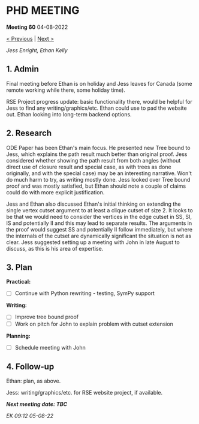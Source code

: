 # PHD MEETING

__Meeting 60__
04-08-2022

[< Previous]() | [Next >]()

_Jess Enright,_
_Ethan Kelly_


## 1. Admin

Final meeting before Ethan is on holiday and Jess leaves for Canada (some remote working while there, some holiday time).

RSE Project progress update: basic functionality there, would be helpful for Jess to find any writing/graphics/etc. Ethan could use to pad the website out. Ethan looking into long-term backend options.

## 2. Research

ODE Paper has been Ethan's main focus. He presented new Tree bound to Jess, which explains the path result much better than original proof. Jess considered whether showing the path result from both angles (without direct use of closure result and special case, as with trees as done originally, and with the special case) may be an interesting narrative. Won't do much harm to try, as writing mostly done. Jess looked over Tree bound proof and was mostly satisfied, but Ethan should note a couple of claims could do with more explicit justification.

Jess and Ethan also discussed Ethan's initial thinking on extending the single vertex cutset argument to at least a clique cutset of size 2. It looks to be that we would need to consider the vertices in the edge cutset in SS, SI, IS and potentially II and this may lead to separate results. The arguments in the proof would suggest SS and potentially II follow immediately, but where the internals of the cutset are dynamically significant the situation is not as clear. Jess suggested setting up a meeting with John in late August to discuss, as this is his area of expertise.


## 3. Plan

**Practical:**
- [ ] Continue with Python rewriting - testing, SymPy support

**Writing:**
- [ ] Improve tree bound proof
- [ ] Work on pitch for John to explain problem with cutset extension

**Planning:**
- [ ] Schedule meeting with John



## 4. Follow-up

Ethan: plan, as above.

Jess: writing/graphics/etc. for RSE website project, if available.


**_Next meeting date: TBC_**



_EK 09:12 05-08-22_
